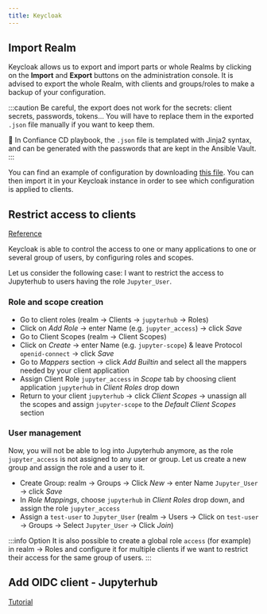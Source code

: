 ```yaml
---
title: Keycloak
---
```


## Import Realm

Keycloak allows us to export and import parts or whole Realms by clicking on the **Import** and **Export** buttons on the administration console. It is advised to export the whole Realm, with clients and groups/roles to make a backup of your configuration.

:::caution
Be careful, the export does not work for the secrets: client secrets, passwords, tokens... You will have to replace them in the exported `.json` file manually if you want to keep them.

:thought_balloon: In Confiance CD playbook, the `.json` file is templated with Jinja2 syntax, and can be generated with the passwords that are kept in the Ansible Vault.
:::

You can find an example of configuration by downloading [this file](./realm-export.json). You can then import it in your Keycloak instance in order to see which configuration is applied to clients.

## Restrict access to clients

[Reference](https://stackoverflow.com/questions/54305880/how-can-i-restrict-client-access-to-only-one-group-of-users-in-keycloak)

Keycloak is able to control the access to one or many applications to one or several group of users, by configuring roles and scopes.

Let us consider the following case: I want to restrict the access to Jupyterhub to users having the role `Jupyter_User`.

### Role and scope creation

- Go to client roles (realm -> Clients -> `jupyterhub` -> Roles)
- Click on _Add Role_ -> enter Name (e.g. `jupyter_access`) -> click _Save_
- Go to Client Scopes (realm -> Client Scopes)
- Click on _Create_ -> enter Name (e.g. `jupyter-scope`) & leave Protocol `openid-connect` -> click _Save_
- Go to _Mappers_ section -> click _Add Builtin_ and select all the mappers needed by your client application
- Assign Client Role `jupyter_access` in _Scope_ tab by choosing client application `jupyterhub` in _Client Roles_ drop down
- Return to your client `jupyterhub` -> click _Client Scopes_ -> unassign all the scopes and assign `jupyter-scope` to the _Default Client Scopes_ section

### User management

Now, you will not be able to log into Jupyterhub anymore, as the role `jupyter_access` is not assigned to any user or group. Let us create a new group and assign the role and a user to it.

- Create Group: realm -> Groups -> Click _New_ -> enter Name `Jupyter_User` -> click _Save_
- In _Role Mappings_, choose `jupyterhub` in _Client Roles_ drop down, and assign the role `jupyter_access`
- Assign a `test-user` to `Jupyter_User` (realm -> Users -> Click on `test-user` -> Groups -> Select `Jupyter_User` -> Click _Join_)

:::info Option
It is also possible to create a global role `access` (for example) in realm -> Roles and configure it for multiple clients if we want to restrict their access for the same group of users.
:::

## Add OIDC client - Jupyterhub

[Tutorial](https://osc.github.io/ood-documentation/release-1.3/authentication/tutorial-oidc-keycloak-rhel7/configure-keycloak-webui.html#add-oidc-client-template)
